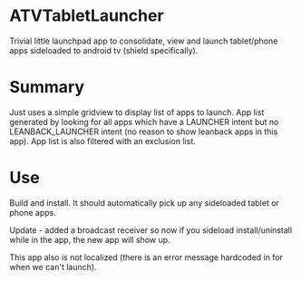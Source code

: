 # ATVTabletLauncher

Trivial little launchpad app to consolidate, view and launch tablet/phone apps sideloaded to android tv (shield specifically).

# Summary

Just uses a simple gridview to display list of apps to launch. App list generated by looking for all apps which have a LAUNCHER intent but no LEANBACK_LAUNCHER intent (no reason to show leanback apps in this app). App list is also filtered with an exclusion list.

# Use

Build and install. It should automatically pick up any sideloaded tablet or phone apps.

Update - added a broadcast receiver so now if you sideload install/uninstall while in the app, the new app will show up.

This app also is not localized (there is an error message hardcoded in for when we can't launch).
